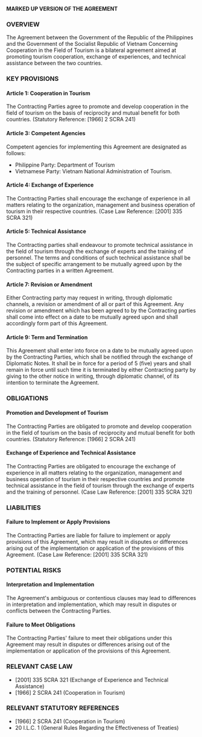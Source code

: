 **MARKED UP VERSION OF THE AGREEMENT**

### OVERVIEW
The Agreement between the Government of the Republic of the Philippines and the Government of the Socialist Republic of Vietnam Concerning Cooperation in the Field of Tourism is a bilateral agreement aimed at promoting tourism cooperation, exchange of experiences, and technical assistance between the two countries.

### KEY PROVISIONS

#### Article 1: Cooperation in Tourism
The Contracting Parties agree to promote and develop cooperation in the field of tourism on the basis of reciprocity and mutual benefit for both countries. (Statutory Reference: [1966] 2 SCRA 241)

#### Article 3: Competent Agencies
Competent agencies for implementing this Agreement are designated as follows:
* Philippine Party: Department of Tourism
* Vietnamese Party: Vietnam National Administration of Tourism.

#### Article 4: Exchange of Experience
The Contracting Parties shall encourage the exchange of experience in all matters relating to the organization, management and business operation of tourism in their respective countries. (Case Law Reference: [2001] 335 SCRA 321)

#### Article 5: Technical Assistance
The Contracting parties shall endeavour to promote technical assistance in the field of tourism through the exchange of experts and the training of personnel. The terms and conditions of such technical assistance shall be the subject of specific arrangement to be mutually agreed upon by the Contracting parties in a written Agreement.

#### Article 7: Revision or Amendment
Either Contracting party may request in writing, through diplomatic channels, a revision or amendment of all or part of this Agreement. Any revision or amendment which has been agreed to by the Contracting parties shall come into effect on a date to be mutually agreed upon and shall accordingly form part of this Agreement.

#### Article 9: Term and Termination
This Agreement shall enter into force on a date to be mutually agreed upon by the Contracting Parties, which shall be notified through the exchange of Diplomatic Notes. It shall be in force for a period of 5 (five) years and shall remain in force until such time it is terminated by either Contracting party by giving to the other notice in writing, through diplomatic channel, of its intention to terminate the Agreement.

### OBLIGATIONS

#### Promotion and Development of Tourism
The Contracting Parties are obligated to promote and develop cooperation in the field of tourism on the basis of reciprocity and mutual benefit for both countries. (Statutory Reference: [1966] 2 SCRA 241)

#### Exchange of Experience and Technical Assistance
The Contracting Parties are obligated to encourage the exchange of experience in all matters relating to the organization, management and business operation of tourism in their respective countries and promote technical assistance in the field of tourism through the exchange of experts and the training of personnel. (Case Law Reference: [2001] 335 SCRA 321)

### LIABILITIES

#### Failure to Implement or Apply Provisions
The Contracting Parties are liable for failure to implement or apply provisions of this Agreement, which may result in disputes or differences arising out of the implementation or application of the provisions of this Agreement. (Case Law Reference: [2001] 335 SCRA 321)

### POTENTIAL RISKS

#### Interpretation and Implementation
The Agreement's ambiguous or contentious clauses may lead to differences in interpretation and implementation, which may result in disputes or conflicts between the Contracting Parties.

#### Failure to Meet Obligations
The Contracting Parties' failure to meet their obligations under this Agreement may result in disputes or differences arising out of the implementation or application of the provisions of this Agreement.

### RELEVANT CASE LAW

* [2001] 335 SCRA 321 (Exchange of Experience and Technical Assistance)
* [1966] 2 SCRA 241 (Cooperation in Tourism)

### RELEVANT STATUTORY REFERENCES

* [1966] 2 SCRA 241 (Cooperation in Tourism)
* 20 I.L.C. 1 (General Rules Regarding the Effectiveness of Treaties)